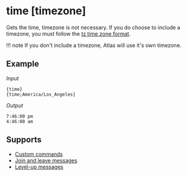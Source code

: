 # time [timezone]

Gets the time, timezone is not necessary. If you do choose to include a timezone, you must follow the [tz time zone format](https://en.wikipedia.org/wiki/List_of_tz_database_time_zones).

!!! note
    If you don't include a timezone, Atlas will use it's own timezone.

## Example

*Input*
```
{time}
{time;America/Los_Angeles}
```
*Output*
```
7:46:00 pm
4:46:00 am
```

## Supports

* [Custom commands](/Modules/custom_commands/)
* [Join and leave messages](/Modules/join_leave_messages/)
* [Level-up messages](/Modules/levels/)
